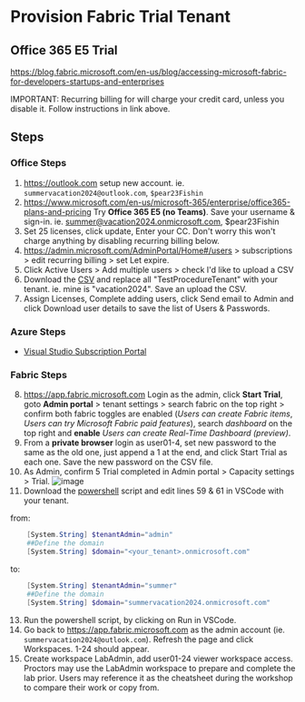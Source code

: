 # Provision Fabric Trial Tenant

## Office 365 E5 Trial
https://blog.fabric.microsoft.com/en-us/blog/accessing-microsoft-fabric-for-developers-startups-and-enterprises

IMPORTANT: Recurring billing for will charge your credit card, unless you disable it. Follow instructions in link above. 

## Steps
### Office Steps
1. https://outlook.com setup new account. ie. `summervacation2024@outlook.com`, `$pear23Fishin`
2. https://www.microsoft.com/en-us/microsoft-365/enterprise/office365-plans-and-pricing 
Try **Office 365 E5 (no Teams)**. Save your username & sign-in. ie. summer@vacation2024.onmicrosoft.com, $pear23Fishin 
4. Set 25 licenses, click update, Enter your CC. Don't worry this won't charge anything by disabling recurring billing below. 
5. https://admin.microsoft.com/AdminPortal/Home#/users > subscriptions > edit recurring billing > set Let expire. 
6. Click Active Users > Add multiple users > check I'd like to upload a CSV
7. Download the [CSV](Import_Users.csv) and replace all "TestProcedureTenant" with your tenant. ie. mine is "vacation2024". Save an upload the CSV. 
8. Assign Licenses, Complete adding users, click Send email to Admin and click Download user details to save the list of Users & Passwords.

### Azure Steps
- [Visual Studio Subscription Portal](https://my.visualstudio.com/benefits?wt.mc_id=o~msft~devprogram~header&amp%3bcampaign=o~msft~devprogram~header)

### Fabric Steps
8. https://app.fabric.microsoft.com Login as the admin, click **Start Trial**, goto **Admin portal** > tenant settings > search fabric on the top right > confirm both fabric toggles are enabled (_Users can create Fabric items_,  _Users can try Microsoft Fabric paid features_), search _dashboard_ on the top right and **enable** _Users can create Real-Time Dashboard (preview)_.
9. From a **private browser** login as user01-4, set new password to the same as the old one, just append a 1 at the end, and click Start Trial as each one. Save the new password on the CSV file.
10. As Admin, confirm 5 Trial completed in Admin portal > Capacity settings > Trial. 
![image](https://github.com/user-attachments/assets/7d9dc63a-e42d-4f7f-99f3-dd6d5980a08e)
11. Download the [powershell](FabricWorkspacesSetUp.ps1) script and edit lines 59 & 61 in VSCode with your tenant. 

from:
```powershell
	[System.String] $tenantAdmin="admin"
	##Define the domain
	[System.String] $domain="<your_tenant>.onmicrosoft.com"
```
to:
```powershell
	[System.String] $tenantAdmin="summer"
	##Define the domain
	[System.String] $domain="summervacation2024.onmicrosoft.com"
```

13. Run the powershell script, by clicking on Run in VSCode.
14. Go back to https://app.fabric.microsoft.com as the admin account (ie. `summervacation2024@outlook.com`). Refresh the page and click Workspaces. 1-24 should appear.
15. Create workspace LabAdmin, add user01-24 viewer workspace access. Proctors may use the LabAdmin workspace to prepare and complete the lab prior. Users may reference it as the cheatsheet during the workshop to compare their work or copy from.
